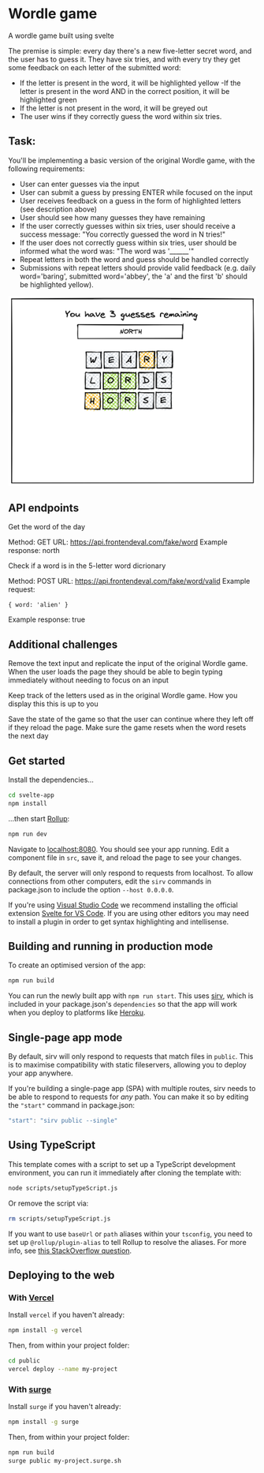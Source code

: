 # Wordle game

A wordle game built using svelte


The premise is simple: every day there's a new five-letter secret word, and the user has to guess it. They have six tries, and with every try they get some feedback on each letter of the submitted word:

- If the letter is present in the word, it will be highlighted yellow
-If the letter is present in the word AND in the correct position, it will be highlighted green
- If the letter is not present in the word, it will be greyed out
- The user wins if they correctly guess the word within six tries.

## Task:

You'll be implementing a basic version of the original Wordle game, with the following requirements:

- User can enter guesses via the input
- User can submit a guess by pressing ENTER while focused on the input
- User receives feedback on a guess in the form of highlighted letters (see description above)
- User should see how many guesses they have remaining
- If the user correctly guesses within six tries, user should receive a success message: "You correctly guessed the word in N tries!"
- If the user does not correctly guess within six tries, user should be informed what the word was: "The word was '______'"
- Repeat letters in both the word and guess should be handled correctly
- Submissions with repeat letters should provide valid feedback (e.g. daily word='baring', submitted word='abbey', the 'a' and the first 'b' should be highlighted yellow).


<img src="readme_assets/wordle.png" alt="wordle"/>


## API endpoints


Get the word of the day

Method: GET
URL: https://api.frontendeval.com/fake/word
Example response: north


Check if a word is in the 5-letter word dicrionary

Method: POST
URL: https://api.frontendeval.com/fake/word/valid
Example request: 
```
{ word: 'alien' }
```
Example response: true


## Additional challenges

Remove the text input and replicate the input of the original Wordle game. When the user loads the page they should be able to begin typing immediately without needing to focus on an input

Keep track of the letters used as in the original Wordle game. How you display this this is up to you

Save the state of the game so that the user can continue where they left off if they reload the page. Make sure the game resets when the word resets the next day

## Get started

Install the dependencies...

```bash
cd svelte-app
npm install
```

...then start [Rollup](https://rollupjs.org):

```bash
npm run dev
```

Navigate to [localhost:8080](http://localhost:8080). You should see your app running. Edit a component file in `src`, save it, and reload the page to see your changes.

By default, the server will only respond to requests from localhost. To allow connections from other computers, edit the `sirv` commands in package.json to include the option `--host 0.0.0.0`.

If you're using [Visual Studio Code](https://code.visualstudio.com/) we recommend installing the official extension [Svelte for VS Code](https://marketplace.visualstudio.com/items?itemName=svelte.svelte-vscode). If you are using other editors you may need to install a plugin in order to get syntax highlighting and intellisense.

## Building and running in production mode

To create an optimised version of the app:

```bash
npm run build
```

You can run the newly built app with `npm run start`. This uses [sirv](https://github.com/lukeed/sirv), which is included in your package.json's `dependencies` so that the app will work when you deploy to platforms like [Heroku](https://heroku.com).


## Single-page app mode

By default, sirv will only respond to requests that match files in `public`. This is to maximise compatibility with static fileservers, allowing you to deploy your app anywhere.

If you're building a single-page app (SPA) with multiple routes, sirv needs to be able to respond to requests for *any* path. You can make it so by editing the `"start"` command in package.json:

```js
"start": "sirv public --single"
```

## Using TypeScript

This template comes with a script to set up a TypeScript development environment, you can run it immediately after cloning the template with:

```bash
node scripts/setupTypeScript.js
```

Or remove the script via:

```bash
rm scripts/setupTypeScript.js
```

If you want to use `baseUrl` or `path` aliases within your `tsconfig`, you need to set up `@rollup/plugin-alias` to tell Rollup to resolve the aliases. For more info, see [this StackOverflow question](https://stackoverflow.com/questions/63427935/setup-tsconfig-path-in-svelte).

## Deploying to the web

### With [Vercel](https://vercel.com)

Install `vercel` if you haven't already:

```bash
npm install -g vercel
```

Then, from within your project folder:

```bash
cd public
vercel deploy --name my-project
```

### With [surge](https://surge.sh/)

Install `surge` if you haven't already:

```bash
npm install -g surge
```

Then, from within your project folder:

```bash
npm run build
surge public my-project.surge.sh
```
